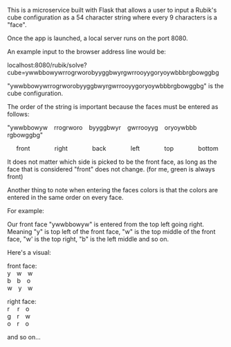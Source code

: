 This is a microservice built with Flask that allows a user to input a Rubik's cube configuration as a 54 character string where every 9 characters is a "face". 

Once the app is launched, a local server runs on the port 8080.

An example input to the browser address line would be:

localhost:8080/rubik/solve?cube=ywwbbowywrrogrworobyyggbwyrgwrrooyygoryoywbbbrgbowggbg


"ywwbbowywrrogrworobyyggbwyrgwrrooyygoryoywbbbrgbowggbg" is the cube configuration.


The order of the string is important because the faces must be entered as follows:

"ywwbbowyw &ensp;  rrogrworo &ensp;  byyggbwyr &ensp;  gwrrooyyg &ensp;  oryoywbbb &ensp;  rgbowggbg"

  &ensp;&ensp;&ensp;front &ensp;&ensp;&ensp;&ensp;&ensp;&ensp;&ensp;      right &ensp;&ensp;&ensp;&ensp;&ensp;&ensp;&ensp;      back &ensp;&ensp;&ensp;&ensp;&ensp;&ensp;&ensp;       left &ensp;&ensp;&ensp;&ensp;&ensp;&ensp;&ensp;       top &ensp;&ensp;&ensp;&ensp;&ensp;&ensp;&ensp;      bottom
  
  
 It does not matter which side is picked to be the front face, as long as the face that is considered "front" does not change. (for me, green is always front)
 
 
 Another thing to note when entering the faces colors is that the colors are entered in the same order on every face. 
 
 For example:
 
 Our front face "ywwbbowyw" is entered from the top left going right. Meaning "y" is top left of the front face, "w" is the top middle of the front face, "w' is the 
 top right, "b" is the left middle and so on.
 
 Here's a visual:
 
 front face:<br>
 y&emsp;w&emsp;w<br>
 b&emsp;b&emsp;o<br>
 w&emsp;y&emsp;w
 
 
 right face:<br>
 r&emsp;&nbsp;r&emsp;o<br>
 g&emsp;r&emsp;w<br>
 o&emsp;r&emsp;o
 
 and so on...
 
 

